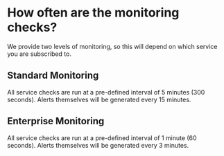 # How often are the monitoring checks?

We provide two levels of monitoring, so this will depend on which service you are subscribed to.

## Standard Monitoring

All service checks are run at a pre-defined interval of 5 minutes (300 seconds). Alerts themselves will be generated every 15 minutes.

## Enterprise Monitoring

All service checks are run at a pre-defined interval of 1 minute (60 seconds). Alerts themselves will be generated every 3 minutes.
